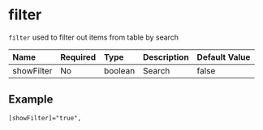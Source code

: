 # filter

`filter` used to filter out items from table by search

| Name       | Required | Type    | Description | Default Value |
| :--------- | :------- | :------ | :---------- | :------------ |
| showFilter | No      | boolean | Search      | false         |

## Example

```html
[showFilter]="true",
```
